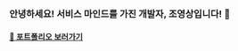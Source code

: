 ### 안녕하세요! 서비스 마인드를 가진 개발자, 조영상입니다! 👋

#### [📜 포트폴리오 보러가기](https://joelonsw.notion.site/123aa2fc5d7449738dd7903c1c094fc7)


<!--
**PapimonLikelion/PapimonLIkelion** is a ✨ _special_ ✨ repository because its `README.md` (this file) appears on your GitHub profile.

Here are some ideas to get you started:

- 🔭 I’m currently working on ...
- 🌱 I’m currently learning ...
- 👯 I’m looking to collaborate on ...
- 🤔 I’m looking for help with ...
- 💬 Ask me about ...
- 📫 How to reach me: ...
- 😄 Pronouns: ...
- ⚡ Fun fact: ...
-->
